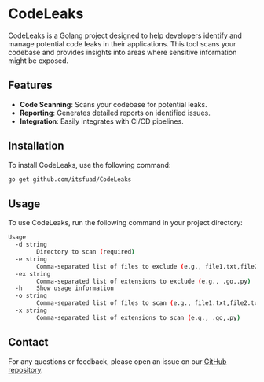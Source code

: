 # CodeLeaks

CodeLeaks is a Golang project designed to help developers identify and manage potential code leaks in their applications. This tool scans your codebase and provides insights into areas where sensitive information might be exposed.

## Features

- **Code Scanning**: Scans your codebase for potential leaks.
- **Reporting**: Generates detailed reports on identified issues.
- **Integration**: Easily integrates with CI/CD pipelines.

## Installation

To install CodeLeaks, use the following command:

```bash
go get github.com/itsfuad/CodeLeaks
```

## Usage

To use CodeLeaks, run the following command in your project directory:

```bash
Usage
  -d string
        Directory to scan (required)
  -e string
        Comma-separated list of files to exclude (e.g., file1.txt,file2.txt)
  -ex string
        Comma-separated list of extensions to exclude (e.g., .go,.py)
  -h    Show usage information
  -o string
        Comma-separated list of files to scan (e.g., file1.txt,file2.txt)
  -x string
        Comma-separated list of extensions to scan (e.g., .go,.py)
```

## Contact

For any questions or feedback, please open an issue on our [GitHub repository](https://github.com/itsfuad/CodeLeaks).
